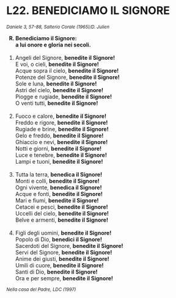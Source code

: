 # L22. BENEDICIAMO IL SIGNORE

<sub><i>Daniele 3, 57-88, Salterio Corale (1965)/D. Julien</i></sub>
<ol>
  <b><li type="A" value="18">Benediciamo il Signore:<br>
    a lui onore e gloria nei secoli.</li></b><br>
  <li value="1">Angeli del Signore, <b>benedite il Signore!</b><br>
    E voi, o cieli, <b>benedite il Signore!</b><br>
    Acque sopra il cielo, <b>benedite il Signore!</b><br>
    Potenze del Signore, <b>benedite il Signore!</b><br>
    Sole e luna, <b>benedite il Signore!</b><br>
    Astri del cielo, <b>benedite il Signore!</b><br>
    Piogge e rugiade, <b>benedite il Signore!</b><br>
    O venti tutti, <b>benedite il Signore!</b></li><br>
  <li>Fuoco e calore, <b>benedite il Signore!</b><br>
    Freddo e rigore, <b>benedite il Signore!</b><br>
    Rugiade e brine, <b>benedite il Signore!</b><br>
    Gelo e freddo, <b>benedite il Signore!</b><br>
    Ghiaccio e nevi, <b>benedite il Signore!</b><br>
    Notti e giorni, <b>benedite il Signore!</b><br>
    Luce e tenebre, <b>benedite il Signore!</b><br>
    Lampi e tuoni, <b>benedite il Signore!</b></li><br>
  <li>Tutta la terra, <b>benedica il Signore!</b><br>
    Monti e colli, <b>benedite il Signore!</b><br>
    Ogni vivente, <b>benedica il Signore!</b><br>
    Acque e fonti, <b>benedite il Signore!</b><br>
    Mari e fiumi, <b>benedite il Signore!</b><br>
    Cetacei e pesci, <b>benedite il Signore!</b><br>
    Uccelli del cielo, <b>benedite il Signore!</b><br>
    Belve e armenti, <b>benedite il Signore!</b></li><br>
  <li>Figli degli uomini, <b>benedite il Signore!</b><br>
    Popolo di Dio, <b>benedici il Signore!</b><br>
    Sacerdoti del Signore, <b>benedite il Signore!</b><br>
    Servi del Signore, <b>benedite il Signore!</b><br>
    Anime dei giusti, <b>benedite il Signore!</b><br>
    Umili di cuore, <b>benedite il Signore!</b><br>
    Santi di Dio, <b>benedite il Signore!</b><br>
    Ora e per sempre, <b>benedite il Signore!</b></li>
</ol>
<sub><i>Nella casa del Padre, LDC (1997)</i></sub>
